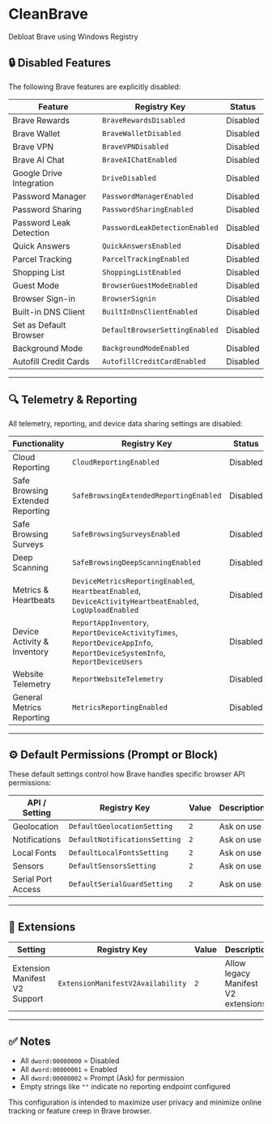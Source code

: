 # CleanBrave
Debloat Brave using Windows Registry

## 🔒 Disabled Features

The following Brave features are explicitly disabled:

| Feature                         | Registry Key                       | Status    |
|---------------------------------|------------------------------------|-----------|
| Brave Rewards                   | `BraveRewardsDisabled`            | Disabled  |
| Brave Wallet                    | `BraveWalletDisabled`             | Disabled  |
| Brave VPN                       | `BraveVPNDisabled`                | Disabled  |
| Brave AI Chat                   | `BraveAIChatEnabled`              | Disabled  |
| Google Drive Integration        | `DriveDisabled`                   | Disabled  |
| Password Manager                | `PasswordManagerEnabled`          | Disabled  |
| Password Sharing                | `PasswordSharingEnabled`          | Disabled  |
| Password Leak Detection         | `PasswordLeakDetectionEnabled`    | Disabled  |
| Quick Answers                   | `QuickAnswersEnabled`             | Disabled  |
| Parcel Tracking                 | `ParcelTrackingEnabled`           | Disabled  |
| Shopping List                   | `ShoppingListEnabled`             | Disabled  |
| Guest Mode                      | `BrowserGuestModeEnabled`         | Disabled  |
| Browser Sign-in                 | `BrowserSignin`                   | Disabled  |
| Built-in DNS Client             | `BuiltInDnsClientEnabled`         | Disabled  |
| Set as Default Browser          | `DefaultBrowserSettingEnabled`    | Disabled  |
| Background Mode                 | `BackgroundModeEnabled`           | Disabled  |
| Autofill Credit Cards           | `AutofillCreditCardEnabled`       | Disabled  |

---

## 🔍 Telemetry & Reporting

All telemetry, reporting, and device data sharing settings are disabled:

| Functionality                      | Registry Key                           | Status    |
|------------------------------------|----------------------------------------|-----------|
| Cloud Reporting                    | `CloudReportingEnabled`               | Disabled  |
| Safe Browsing Extended Reporting   | `SafeBrowsingExtendedReportingEnabled`| Disabled  |
| Safe Browsing Surveys              | `SafeBrowsingSurveysEnabled`          | Disabled  |
| Deep Scanning                      | `SafeBrowsingDeepScanningEnabled`     | Disabled  |
| Metrics & Heartbeats               | `DeviceMetricsReportingEnabled`, `HeartbeatEnabled`, `DeviceActivityHeartbeatEnabled`, `LogUploadEnabled` | Disabled |
| Device Activity & Inventory        | `ReportAppInventory`, `ReportDeviceActivityTimes`, `ReportDeviceAppInfo`, `ReportDeviceSystemInfo`, `ReportDeviceUsers` | Disabled |
| Website Telemetry                  | `ReportWebsiteTelemetry`              | Disabled  |
| General Metrics Reporting          | `MetricsReportingEnabled`             | Disabled  |

---

## ⚙️ Default Permissions (Prompt or Block)

These default settings control how Brave handles specific browser API permissions:

| API / Setting              | Registry Key                     | Value | Description        |
|----------------------------|----------------------------------|--------|--------------------|
| Geolocation                | `DefaultGeolocationSetting`     | `2`    | Ask on use         |
| Notifications              | `DefaultNotificationsSetting`   | `2`    | Ask on use         |
| Local Fonts                | `DefaultLocalFontsSetting`      | `2`    | Ask on use         |
| Sensors                    | `DefaultSensorsSetting`         | `2`    | Ask on use         |
| Serial Port Access         | `DefaultSerialGuardSetting`     | `2`    | Ask on use         |

---

## 🧩 Extensions

| Setting                        | Registry Key                         | Value | Description                                  |
|--------------------------------|--------------------------------------|--------|----------------------------------------------|
| Extension Manifest V2 Support | `ExtensionManifestV2Availability`    | `2`    | Allow legacy Manifest V2 extensions          |

---

## ✅ Notes

- All `dword:00000000` = Disabled
- All `dword:00000001` = Enabled
- All `dword:00000002` = Prompt (Ask) for permission
- Empty strings like `""` indicate no reporting endpoint configured

This configuration is intended to maximize user privacy and minimize online tracking or feature creep in Brave browser.
